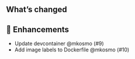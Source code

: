 ## What’s changed

## 🚀 Enhancements

- Update devcontainer @mkosmo (#9)
- Add image labels to Dockerfile @mkosmo (#10)
